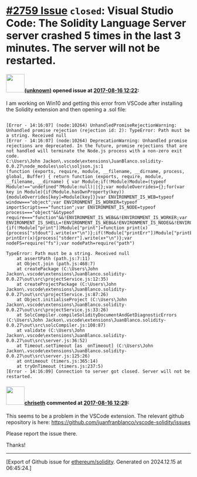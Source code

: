 # [\#2759 Issue](https://github.com/ethereum/solidity/issues/2759) `closed`: Visual Studio Code: The Solidity Language Server server crashed 5 times in the last 3 minutes. The server will not be restarted.

#### <img src="(unknown)" width="50">[(unknown)]((unknown)) opened issue at [2017-08-16 12:22](https://github.com/ethereum/solidity/issues/2759):

I am working on Win10 and getting this error from VSCode after installing the Solidity extension and then opening a .sol file:

```

[Error - 14:16:07] (node:10264) UnhandledPromiseRejectionWarning: Unhandled promise rejection (rejection id: 2): TypeError: Path must be a string. Received null
[Error - 14:16:07] (node:10264) DeprecationWarning: Unhandled promise rejections are deprecated. In the future, promise rejections that are not handled will terminate the Node.js process with a non-zero exit code.
C:\Users\John Jackon\.vscode\extensions\JuanBlanco.solidity-0.0.27\node_modules\solc\soljson.js:1
(function (exports, require, module, __filename, __dirname, process, global, Buffer) { return function (exports, require, module, __filename, __dirname) { var Module;if(!Module)Module=(typeof Module!=="undefined"?Module:null)||{};var moduleOverrides={};for(var key in Module){if(Module.hasOwnProperty(key)){moduleOverrides[key]=Module[key]}}var ENVIRONMENT_IS_WEB=typeof window==="object";var ENVIRONMENT_IS_WORKER=typeof importScripts==="function";var ENVIRONMENT_IS_NODE=typeof process==="object"&&typeof require==="function"&&!ENVIRONMENT_IS_WEB&&!ENVIRONMENT_IS_WORKER;var ENVIRONMENT_IS_SHELL=!ENVIRONMENT_IS_WEB&&!ENVIRONMENT_IS_NODE&&!ENVIRONMENT_IS_WORKER;if(ENVIRONMENT_IS_NODE){if(!Module["print"])Module["print"]=function print(x){process["stdout"].write(x+"\n")};if(!Module["printErr"])Module["printErr"]=function printErr(x){process["stderr"].write(x+"\n")};var nodeFS=require("fs");var nodePath=require("path")

TypeError: Path must be a string. Received null
    at assertPath (path.js:7:11)
    at Object.join (path.js:468:7)
    at createPackage (C:\Users\John Jackon\.vscode\extensions\JuanBlanco.solidity-0.0.27\out\src\projectService.js:12:35)
    at createProjectPackage (C:\Users\John Jackon\.vscode\extensions\JuanBlanco.solidity-0.0.27\out\src\projectService.js:87:26)
    at Object.initialiseProject (C:\Users\John Jackon\.vscode\extensions\JuanBlanco.solidity-0.0.27\out\src\projectService.js:33:26)
    at SolcCompiler.compileSolidityDocumentAndGetDiagnosticErrors (C:\Users\John Jackon\.vscode\extensions\JuanBlanco.solidity-0.0.27\out\src\solcCompiler.js:108:87)
    at validate (C:\Users\John Jackon\.vscode\extensions\JuanBlanco.solidity-0.0.27\out\src\server.js:36:52)
    at Timeout.setTimeout [as _onTimeout] (C:\Users\John Jackon\.vscode\extensions\JuanBlanco.solidity-0.0.27\out\src\server.js:125:26)
    at ontimeout (timers.js:365:14)
    at tryOnTimeout (timers.js:237:5)
[Error - 14:16:09] Connection to server got closed. Server will not be restarted.

```



#### <img src="https://avatars.githubusercontent.com/u/9073706?v=4" width="50">[chriseth](https://github.com/chriseth) commented at [2017-08-16 12:29](https://github.com/ethereum/solidity/issues/2759#issuecomment-322755099):

This seems to be a problem in the VSCode extension. The relevant github repository is here: https://github.com/juanfranblanco/vscode-solidity/issues

Please report the issue there.

Thanks!


-------------------------------------------------------------------------------



[Export of Github issue for [ethereum/solidity](https://github.com/ethereum/solidity). Generated on 2024.12.15 at 06:45:24.]
